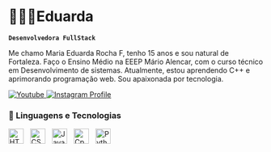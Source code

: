 # 👩🏻‍💻Eduarda

**`Desenvolvedora FullStack`**

Me chamo Maria Eduarda Rocha F, tenho 15 anos e sou natural de Fortaleza. Faço o Ensino Médio na EEEP Mário Alencar, com o curso técnico em Desenvolvimento de sistemas. Atualmente, estou aprendendo C++ e aprimorando programação web. Sou apaixonada por tecnologia. 

<p align="left">
    <a href="https://www.youtube.com/@picotaaz">
        <img 
            alt="Youtube" 
            title="Inscreva-se no meu canal" 
            src="
www.youtube.com/@picotaaz"
    </a>
    <a href="https://www.instagram.com/eduarda_rochafr?igsh=dGY4YjRoZ2VwMTB2">
        <img 
            alt="Instagram Profile" 
            title="Intagram profile" 
        />
    </a> 

### 🤖 Linguagens e Tecnologias

<img 
    align="left" 
    alt="HTML"
    title="HTML" 
    width="30px" 
    style="padding-right: 10px;" 
    src="https://cdn.jsdelivr.net/gh/devicons/devicon@latest/icons/html5/html5-original.svg" 
/>
<img 
    align="left" 
    alt="CSS" 
    title="CSS"
    width="30px" 
    style="padding-right: 10px;" 
    src="https://cdn.jsdelivr.net/gh/devicons/devicon@latest/icons/css3/css3-original.svg" 
/>
<img 
    align="left" 
    alt="JavaScript" 
    title="JavaScript"
    width="30px" 
    style="padding-right: 10px;" 
    src="https://cdn.jsdelivr.net/gh/devicons/devicon@latest/icons/javascript/javascript-original.svg" 
/>
<img 
    align="left" 
    alt="Cpp" 
    title="C++"
    width="30px" 
    style="padding-right: 10px;" 
    src="https://upload.wikimedia.org/wikipedia/commons/thumb/1/18/ISO_C%2B%2B_Logo.svg/800px-ISO_C%2B%2B_Logo.svg.png" 
/>
<img 
    align="left" 
    alt="Python" 
    title="Python"
    width="30px" 
    style="padding-right: 10px;" 
    src="https://cdn.jsdelivr.net/gh/devicons/devicon@latest/icons/python/python-original.svg" 
/>

<br/>
<br/>
